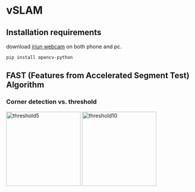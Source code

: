 # vSLAM

## Installation requirements

download [iriun webcam](https://iriun.com/) on both phone and pc.

```pip install opencv-python```

## FAST (Features from Accelerated Segment Test) Algorithm

### Corner detection vs. threshold

<img
     src = "/fastexperiment/fastcorner_threshold(5).jpg"
     alt = "threshold5"
     title = "Fast Coner Detection (threshold = 5)"
     width = "200"
     height = "200">
<img
     src = "/fastexperiment/fastcorner_threshold(10).jpg"
     alt = "threshold10"
     title = "Fast Coner Detection (threshold = 10)"
     width = "200"
     height = "200">
